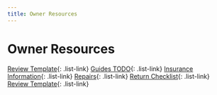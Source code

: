```yaml
---
title: Owner Resources 
---
```


<link href="../../styles/custom.css" rel="stylesheet" />

# Owner Resources
[Review Template](checklists/alert-templates.md){: .list-link}
[Guides TODO](checklists/guides-todo.md){: .list-link}
[Insurance Information](insurance/index.md){: .list-link}
[Repairs](checklists/repairs.md){: .list-link}
[Return Checklist](checklists/return.md){: .list-link}
[Review Template](checklists/review-templates.md){: .list-link}
